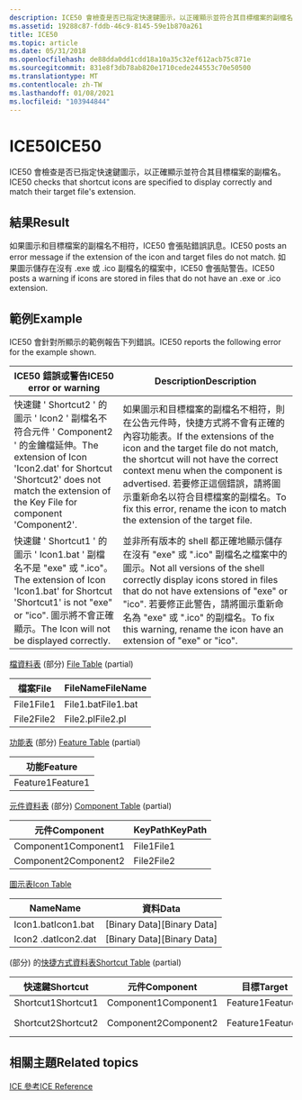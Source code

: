 ```yaml
---
description: ICE50 會檢查是否已指定快速鍵圖示，以正確顯示並符合其目標檔案的副檔名。
ms.assetid: 19288c87-fddb-46c9-8145-59e1b870a261
title: ICE50
ms.topic: article
ms.date: 05/31/2018
ms.openlocfilehash: de88dda0dd1cdd18a10a35c32ef612acb75c871e
ms.sourcegitcommit: 831e8f3db78ab820e1710cede244553c70e50500
ms.translationtype: MT
ms.contentlocale: zh-TW
ms.lasthandoff: 01/08/2021
ms.locfileid: "103944844"
---
```

# <a name="ice50"></a><span data-ttu-id="b894c-103">ICE50</span><span class="sxs-lookup"><span data-stu-id="b894c-103">ICE50</span></span>

<span data-ttu-id="b894c-104">ICE50 會檢查是否已指定快速鍵圖示，以正確顯示並符合其目標檔案的副檔名。</span><span class="sxs-lookup"><span data-stu-id="b894c-104">ICE50 checks that shortcut icons are specified to display correctly and match their target file's extension.</span></span>

## <a name="result"></a><span data-ttu-id="b894c-105">結果</span><span class="sxs-lookup"><span data-stu-id="b894c-105">Result</span></span>

<span data-ttu-id="b894c-106">如果圖示和目標檔案的副檔名不相符，ICE50 會張貼錯誤訊息。</span><span class="sxs-lookup"><span data-stu-id="b894c-106">ICE50 posts an error message if the extension of the icon and target files do not match.</span></span> <span data-ttu-id="b894c-107">如果圖示儲存在沒有 .exe 或 .ico 副檔名的檔案中，ICE50 會張貼警告。</span><span class="sxs-lookup"><span data-stu-id="b894c-107">ICE50 posts a warning if icons are stored in files that do not have an .exe or .ico extension.</span></span>

## <a name="example"></a><span data-ttu-id="b894c-108">範例</span><span class="sxs-lookup"><span data-stu-id="b894c-108">Example</span></span>

<span data-ttu-id="b894c-109">ICE50 會針對所顯示的範例報告下列錯誤。</span><span class="sxs-lookup"><span data-stu-id="b894c-109">ICE50 reports the following error for the example shown.</span></span>



| <span data-ttu-id="b894c-110">ICE50 錯誤或警告</span><span class="sxs-lookup"><span data-stu-id="b894c-110">ICE50 error or warning</span></span>                                                                                                              | <span data-ttu-id="b894c-111">Description</span><span class="sxs-lookup"><span data-stu-id="b894c-111">Description</span></span>                                                                                                                                                                                                                                    |
|-------------------------------------------------------------------------------------------------------------------------------------|------------------------------------------------------------------------------------------------------------------------------------------------------------------------------------------------------------------------------------------------|
| <span data-ttu-id="b894c-112">快速鍵 ' Shortcut2 ' 的圖示 ' Icon2 ' 副檔名不符合元件 ' Component2 ' 的金鑰檔延伸。</span><span class="sxs-lookup"><span data-stu-id="b894c-112">The extension of Icon 'Icon2.dat' for Shortcut 'Shortcut2' does not match the extension of the Key File for component 'Component2'.</span></span> | <span data-ttu-id="b894c-113">如果圖示和目標檔案的副檔名不相符，則在公告元件時，快捷方式將不會有正確的內容功能表。</span><span class="sxs-lookup"><span data-stu-id="b894c-113">If the extensions of the icon and the target file do not match, the shortcut will not have the correct context menu when the component is advertised.</span></span> <span data-ttu-id="b894c-114">若要修正這個錯誤，請將圖示重新命名以符合目標檔案的副檔名。</span><span class="sxs-lookup"><span data-stu-id="b894c-114">To fix this error, rename the icon to match the extension of the target file.</span></span><br/> |
| <span data-ttu-id="b894c-115">快速鍵 ' Shortcut1 ' 的圖示 ' Icon1.bat ' 副檔名不是 "exe" 或 ".ico"。</span><span class="sxs-lookup"><span data-stu-id="b894c-115">The extension of Icon 'Icon1.bat' for Shortcut 'Shortcut1' is not "exe" or "ico".</span></span> <span data-ttu-id="b894c-116">圖示將不會正確顯示。</span><span class="sxs-lookup"><span data-stu-id="b894c-116">The Icon will not be displayed correctly.</span></span>         | <span data-ttu-id="b894c-117">並非所有版本的 shell 都正確地顯示儲存在沒有 "exe" 或 ".ico" 副檔名之檔案中的圖示。</span><span class="sxs-lookup"><span data-stu-id="b894c-117">Not all versions of the shell correctly display icons stored in files that do not have extensions of "exe" or "ico".</span></span> <span data-ttu-id="b894c-118">若要修正此警告，請將圖示重新命名為 "exe" 或 ".ico" 的副檔名。</span><span class="sxs-lookup"><span data-stu-id="b894c-118">To fix this warning, rename the icon have an extension of "exe" or "ico".</span></span><br/>                                      |



 

<span data-ttu-id="b894c-119">[檔資料表](file-table.md) (部分) </span><span class="sxs-lookup"><span data-stu-id="b894c-119">[File Table](file-table.md) (partial)</span></span>



| <span data-ttu-id="b894c-120">檔案</span><span class="sxs-lookup"><span data-stu-id="b894c-120">File</span></span>  | <span data-ttu-id="b894c-121">FileName</span><span class="sxs-lookup"><span data-stu-id="b894c-121">FileName</span></span>  |
|-------|-----------|
| <span data-ttu-id="b894c-122">File1</span><span class="sxs-lookup"><span data-stu-id="b894c-122">File1</span></span> | <span data-ttu-id="b894c-123">File1.bat</span><span class="sxs-lookup"><span data-stu-id="b894c-123">File1.bat</span></span> |
| <span data-ttu-id="b894c-124">File2</span><span class="sxs-lookup"><span data-stu-id="b894c-124">File2</span></span> | <span data-ttu-id="b894c-125">File2.pl</span><span class="sxs-lookup"><span data-stu-id="b894c-125">File2.pl</span></span>  |



 

<span data-ttu-id="b894c-126">[功能表](feature-table.md) (部分) </span><span class="sxs-lookup"><span data-stu-id="b894c-126">[Feature Table](feature-table.md) (partial)</span></span>



| <span data-ttu-id="b894c-127">功能</span><span class="sxs-lookup"><span data-stu-id="b894c-127">Feature</span></span>  |
|----------|
| <span data-ttu-id="b894c-128">Feature1</span><span class="sxs-lookup"><span data-stu-id="b894c-128">Feature1</span></span> |



 

<span data-ttu-id="b894c-129">[元件資料表](component-table.md) (部分) </span><span class="sxs-lookup"><span data-stu-id="b894c-129">[Component Table](component-table.md) (partial)</span></span>



| <span data-ttu-id="b894c-130">元件</span><span class="sxs-lookup"><span data-stu-id="b894c-130">Component</span></span>  | <span data-ttu-id="b894c-131">KeyPath</span><span class="sxs-lookup"><span data-stu-id="b894c-131">KeyPath</span></span> |
|------------|---------|
| <span data-ttu-id="b894c-132">Component1</span><span class="sxs-lookup"><span data-stu-id="b894c-132">Component1</span></span> | <span data-ttu-id="b894c-133">File1</span><span class="sxs-lookup"><span data-stu-id="b894c-133">File1</span></span>   |
| <span data-ttu-id="b894c-134">Component2</span><span class="sxs-lookup"><span data-stu-id="b894c-134">Component2</span></span> | <span data-ttu-id="b894c-135">File2</span><span class="sxs-lookup"><span data-stu-id="b894c-135">File2</span></span>   |



 

[<span data-ttu-id="b894c-136">圖示表</span><span class="sxs-lookup"><span data-stu-id="b894c-136">Icon Table</span></span>](icon-table.md)



| <span data-ttu-id="b894c-137">Name</span><span class="sxs-lookup"><span data-stu-id="b894c-137">Name</span></span>      | <span data-ttu-id="b894c-138">資料</span><span class="sxs-lookup"><span data-stu-id="b894c-138">Data</span></span>            |
|-----------|-----------------|
| <span data-ttu-id="b894c-139">Icon1.bat</span><span class="sxs-lookup"><span data-stu-id="b894c-139">Icon1.bat</span></span> | <span data-ttu-id="b894c-140">\[Binary Data\]</span><span class="sxs-lookup"><span data-stu-id="b894c-140">\[Binary Data\]</span></span> |
| <span data-ttu-id="b894c-141">Icon2 .dat</span><span class="sxs-lookup"><span data-stu-id="b894c-141">Icon2.dat</span></span> | <span data-ttu-id="b894c-142">\[Binary Data\]</span><span class="sxs-lookup"><span data-stu-id="b894c-142">\[Binary Data\]</span></span> |



 

<span data-ttu-id="b894c-143"> (部分) 的[快捷方式資料表](shortcut-table.md)</span><span class="sxs-lookup"><span data-stu-id="b894c-143">[Shortcut Table](shortcut-table.md) (partial)</span></span>



| <span data-ttu-id="b894c-144">快速鍵</span><span class="sxs-lookup"><span data-stu-id="b894c-144">Shortcut</span></span>  | <span data-ttu-id="b894c-145">元件</span><span class="sxs-lookup"><span data-stu-id="b894c-145">Component</span></span>  | <span data-ttu-id="b894c-146">目標</span><span class="sxs-lookup"><span data-stu-id="b894c-146">Target</span></span>   | <span data-ttu-id="b894c-147">圖示\_</span><span class="sxs-lookup"><span data-stu-id="b894c-147">Icon\_</span></span>    |
|-----------|------------|----------|-----------|
| <span data-ttu-id="b894c-148">Shortcut1</span><span class="sxs-lookup"><span data-stu-id="b894c-148">Shortcut1</span></span> | <span data-ttu-id="b894c-149">Component1</span><span class="sxs-lookup"><span data-stu-id="b894c-149">Component1</span></span> | <span data-ttu-id="b894c-150">Feature1</span><span class="sxs-lookup"><span data-stu-id="b894c-150">Feature1</span></span> | <span data-ttu-id="b894c-151">Icon1.bat</span><span class="sxs-lookup"><span data-stu-id="b894c-151">Icon1.bat</span></span> |
| <span data-ttu-id="b894c-152">Shortcut2</span><span class="sxs-lookup"><span data-stu-id="b894c-152">Shortcut2</span></span> | <span data-ttu-id="b894c-153">Component2</span><span class="sxs-lookup"><span data-stu-id="b894c-153">Component2</span></span> | <span data-ttu-id="b894c-154">Feature1</span><span class="sxs-lookup"><span data-stu-id="b894c-154">Feature1</span></span> | <span data-ttu-id="b894c-155">Icon2 .dat</span><span class="sxs-lookup"><span data-stu-id="b894c-155">Icon2.dat</span></span> |



 

## <a name="related-topics"></a><span data-ttu-id="b894c-156">相關主題</span><span class="sxs-lookup"><span data-stu-id="b894c-156">Related topics</span></span>

<dl> <dt>

[<span data-ttu-id="b894c-157">ICE 參考</span><span class="sxs-lookup"><span data-stu-id="b894c-157">ICE Reference</span></span>](ice-reference.md)
</dt> </dl>

 

 




